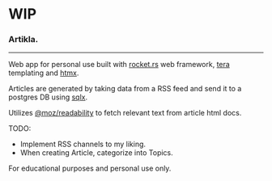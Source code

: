 # WIP

### Artikla.
---

Web app for personal use built with [rocket.rs](https://rocket.rs/) web framework, [tera](https://keats.github.io/tera/docs/) templating and [htmx](https://htmx.org/).

Articles are generated by taking data from a RSS feed and send it to a postgres DB using [sqlx](https://docs.rs/sqlx/latest/sqlx/).

Utilizes [@moz/readability](https://github.com/mozilla/readability) to fetch relevant text from article html docs.

TODO:
- Implement RSS channels to my liking.
- When creating Article, categorize into Topics.

For educational purposes and personal use only.
